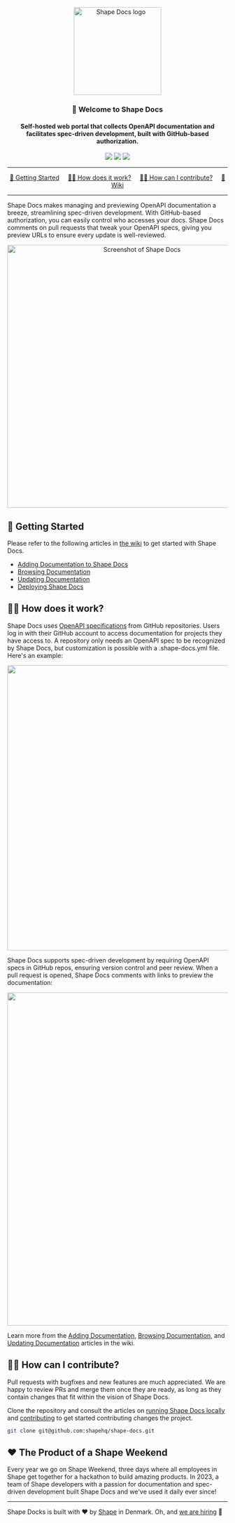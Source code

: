 <div align="center">
<img width="200" src="https://github.com/shapehq/shape-docs/raw/main/logo.png" alt="Shape Docs logo" />
</div>

<div align="center">
<h3>👋 Welcome to Shape Docs</h3>
<h4>Self-hosted web portal that collects OpenAPI documentation and facilitates spec-driven development, built with GitHub-based authorization.</h4>
</div>

<div align="center">
<a href="https://github.com/shapehq/shape-docs/actions/workflows/build.yml"><img src="https://github.com/shapehq/shape-docs/actions/workflows/build.yml/badge.svg"></a>
<a href="https://github.com/shapehq/shape-docs/actions/workflows/test.yml"><img src="https://github.com/shapehq/shape-docs/actions/workflows/test.yml/badge.svg"></a>
<a href="https://github.com/shapehq/shape-docs/actions/workflows/lint.yml"><img src="https://github.com/shapehq/shape-docs/actions/workflows/lint.yml/badge.svg"></a>
</div>

---

<div align="center">
<a href="#-getting-started">🚀 Getting Started</a>&nbsp;&nbsp;&nbsp;&nbsp;
<a href="#-how-does-it-work">👨‍🔧 How does it work?</a>&nbsp;&nbsp;&nbsp;&nbsp;
<a href="#-how-can-i-contribute">👩‍💻 How can I contribute?</a>&nbsp;&nbsp;&nbsp;&nbsp;
<a href="https://github.com/shapehq/shape-docs/wiki">📖 Wiki</a>
</div>

<hr />

Shape Docs makes managing and previewing OpenAPI documentation a breeze, streamlining spec-driven development. With GitHub-based authorization, you can easily control who accesses your docs. Shape Docs comments on pull requests that tweak your OpenAPI specs, giving you preview URLs to ensure every update is well-reviewed.

<div align="center">
<img width="600" src="https://github.com/shapehq/shape-docs/raw/main/wiki/home.png?raw=true" alt="Screenshot of Shape Docs"/>
</div>

## 🚀 Getting Started

Please refer to the following articles in [the wiki](https://github.com/shapehq/shape-docs/wiki) to get started with Shape Docs.

- [Adding Documentation to Shape Docs](https://github.com/shapehq/shape-docs/wiki/Adding-Documentation-to-Shape-Docs)
- [Browsing Documentation](https://github.com/shapehq/shape-docs/wiki/Browsing-Documentation)
- [Updating Documentation](https://github.com/shapehq/shape-docs/wiki/Updating-Documentation)
- [Deploying Shape Docs](https://github.com/shapehq/shape-docs/wiki/Deploying-Shape-Docs)

## 👨‍🔧 How does it work?

Shape Docs uses [OpenAPI specifications](https://swagger.io) from GitHub repositories. Users log in with their GitHub account to access documentation for projects they have access to. A repository only needs an OpenAPI spec to be recognized by Shape Docs, but customization is possible with a .shape-docs.yml file. Here's an example:

<img width="650" src="https://github.com/shapehq/shape-docs/raw/main/wiki/example-openapi-repository-with-config.png?raw=true"/>

Shape Docs supports spec-driven development by requiring OpenAPI specs in GitHub repos, ensuring version control and peer review. When a pull request is opened, Shape Docs comments with links to preview the documentation:

<img width="760" src="https://github.com/shapehq/shape-docs/raw/main/wiki/pr-comment.png?raw=true"/>

Learn more from the [Adding Documentation](https://github.com/shapehq/shape-docs/wiki/Adding-Documentation-to-Shape-Docs), [Browsing Documentation](https://github.com/shapehq/shape-docs/wiki/Browsing-Documentation), and [Updating Documentation](https://github.com/shapehq/shape-docs/wiki/Updating-Documentation) articles in the wiki.

## 👩‍💻 How can I contribute?

Pull requests with bugfixes and new features are much appreciated. We are happy to review PRs and merge them once they are ready, as long as they contain changes that fit within the vision of Shape Docs.

Clone the repository and consult the articles on [running Shape Docs locally](https://github.com/shapehq/shape-docs/wiki/Running-Shape-Docs-Locally) and [contributing](https://github.com/shapehq/shape-docs/wiki/Contributing) to get started contributing changes the project.

```bash
git clone git@github.com:shapehq/shape-docs.git
```

## ❤️ The Product of a Shape Weekend

Every year we go on Shape Weekend, three days where all employees in Shape get together for a hackathon to build amazing products. In 2023, a team of Shape developers with a passion for documentation and spec-driven development built Shape Docs and we've used it daily ever since!

---

Shape Docks is built with ❤️ by [Shape](https://shape.dk) in Denmark. Oh, and [we are hiring](https://careers.shape.dk) 🤗

